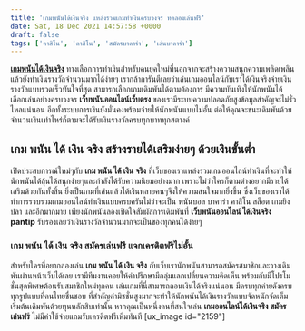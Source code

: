 ```yaml
---
title: 'เกมพนันได้เงินจริง แหล่งรวมเกมทำเงินครบวงจร ทดลองเล่นฟรี'
date: Sat, 18 Dec 2021 14:57:58 +0000
draft: false
tags: ['คาสิโน', 'คาสิโน', 'สมัครบาคาร่า', 'เล่นบาคาร่า']
---
```


**[เกมพนันได้เงินจริง](/archives/)** ทางเลือกการทำเงินสำหรับคนยุคใหม่ที่นอกจากจะสร้างความสนุกความเพลิดเพลินแล้วยังทำเงินรางวัลจำนวนมากได้ง่ายๆ เรากล้าการันตีเลยว่าเล่นเกมออนไลน์กับเราได้เงินจริงจ่ายเงินรางวัลแบบรวดเร็วทันใจที่สุด สามารถเลือกเกมเดิมพันได้ตามต้องการ มีความบันเทิงให้นักพนันได้เลือกเล่นอย่างครบวงจร **เว็บพนันออนไลน์เว็บตรง** ของเรามีระบบความปลอดภัยสูงข้อมูลสำคัญจะไม่รั่วไหลแน่นอน อีกทั้งระบบการเงินยังมั่นคงพร้อมจ่ายให้นักพนันแบบไม่อั้น ต่อให้คุณจะชนะเดิมพันด้วยจำนวนเงินเท่าไหร่ก็ตามจะได้รับเงินรางวัลครบทุกบาททุกสตางค์

**เกม พนัน ได้ เงิน จริง สร้างรายได้เสริมง่ายๆ ด้วยเงินขั้นต่ำ**
----------------------------------------------------------------

เปิดประสบการณ์ใหม่ๆกับ **เกม พนัน ได้ เงิน จริง** ที่เว็บของเราแหล่งรวมเกมออนไลน์ทำเงินที่จะทำให้นักพนันได้ลุ้นได้สนุกง่ายๆและกำลังได้รับความนิยมอย่างมาก เพราะไม่ว่าใครก็ตามต่างอยากมีรายได้เสริมด้วยกันทั้งสิ้น ยิ่งเป็นเกมที่เล่นแล้วได้เงินหลายคนๆจึงให้ความสนใจมากยิ่งขึ้น ซึ่งเว็บของเราได้ทำการรวบรวมเกมออนไลน์ทำเงินแบบครบครันไม่ว่าจะเป็น พนันบอล บาคาร่า คาสิโน สล็อต เกมยิงปลา และอีกมากมาย เพียงนักพนันลองเปิดใจสัมผัสการเดิมพันที่ **เว็บพนันออนไลน์ ได้เงินจริง pantip** รับรองเลยว่าเงินรางวัลจำนวนมากจะเป็นของทุกคนได้ง่ายๆ

### **เกม พนัน ได้ เงิน จริง สมัครเล่นฟรี แจกเครดิตฟรีไม่อั้น**

สำหรับใครที่อยากลองเล่น **เกม พนัน ได้ เงิน จริง** กับเว็บเรานักพนันสามารถสมัครสมาชิกและวางเดิมพันผ่านหน้าเว็บได้เลย เรามีทีมงานคอยให้คำปรึกษามีกลุ่มแลกเปลี่ยนความคิดเห็น พร้อมกับมีโปรโมชั่นสุดพิเศษต้อนรับสมาชิกใหม่ทุกคน เล่นเกมที่นี่สามารถถอนเงินได้จริงแน่นอน มีครบทุกค่ายดังครบทุกรูปแบบที่คนไทยชื่นชอบ ที่สำคัญค่ามิชชั่นสูงมากจะทำให้นักพนันได้เงินรางวัลแบบจัดหนักจัดเต็ม เริ่มต้นเดิมพันด้วยทุนหลักสิบเท่านั้น หากคุณเป็นหนึ่งคนที่สนใจเล่น **เกมออนไลน์ได้เงินจริง สมัครเล่นฟร**ี ไม่มีค่าใช้จ่ายแถมรับเครดิตฟรีเพิ่มทันที \[ux\_image id="2159"\]